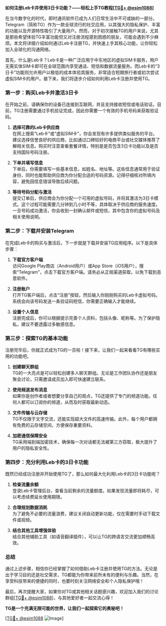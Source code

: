 **如何注册Leb卡并使用3日卡功能？——轻松上手TG教程[[TG💪+ @esim1088](https://t.me/s/esim1088)]**

在当今数字化的时代，即时通讯软件已成为人们日常生活中不可或缺的一部分。Telegram（简称TG）作为一款全球流行的社交应用，以其强大的隐私保护、丰富的功能以及开源特性吸引了大量用户。然而，对于初次接触TG的用户来说，尤其是那些希望体验TG丰富功能但又对注册流程感到困惑的朋友，可能会遇到不少麻烦。本文将详细介绍如何通过Leb卡注册TG，并快速上手其核心功能，让你轻松加入全球化的沟通网络。

首先，什么是Leb卡？Leb卡是一种广泛应用于中东地区的虚拟SIM卡服务，用户无需实体SIM卡即可在全球范围内享受通话、短信和数据流量服务。而Leb卡的“3日卡”功能则允许用户以极低的成本体验其服务，非常适合短期旅行者或初次尝试虚拟SIM卡的用户。接下来，我们将逐步介绍如何利用Leb卡注册并使用TG。

### **第一步：购买Leb卡并激活3日卡**
在开始之前，请确保你的设备已连接到互联网，并且支持接收短信或电话验证。目前，TG注册需要通过手机验证完成，因此你需要一个有效的手机号码来获取验证码。

1. **选择可靠的Leb卡供应商**  
   在网上搜索“Leb卡”或“虚拟SIM卡”，你会发现有许多提供类似服务的平台。建议选择信誉良好的供应商，比如通过口碑较好的电商平台或社交媒体推荐了解相关信息。购买时注意查看套餐详情，特别是是否包含3日卡功能以及是否支持国际号码注册。

2. **下单并填写信息**  
   下单后，你需要填写一些基本信息，如姓名、地址等。这些信息通常用于验证身份，同时也能帮助供应商为你分配合适的号码资源。记得仔细核对所填内容，避免因信息错误导致后续问题。

3. **等待号码分配与激活**  
   提交订单后，供应商会为你分配一个可用的虚拟号码，并将其激活为3日卡模式。这个过程可能需要几分钟到几小时不等，具体取决于供应商的服务速度。一旦号码成功激活，你会收到一封确认邮件或短信，其中包含你的虚拟号码及相关使用说明。

### **第二步：下载并安装Telegram**
在完成Leb卡的购买与激活后，下一步就是下载并安装TG应用程序。以下是具体步骤：

1. **下载官方客户端**  
   访问Google Play商店（Android用户）或App Store（iOS用户），搜索“Telegram”，点击下载官方客户端。请务必从正规渠道获取，以免下载到恶意软件。

2. **注册账户**  
   打开TG客户端后，点击“注册”按钮，然后输入你刚刚购买的Leb卡虚拟号码。系统会向该号码发送一条验证码短信，你需要正确输入才能继续。

3. **设置个人信息**  
   注册完成后，你可以根据提示完善个人资料，包括头像、昵称等。为了保护隐私，建议不要透露过多敏感信息。

### **第三步：探索TG的基本功能**
注册完毕后，你就正式成为TG的一员啦！接下来，让我们一起来看看TG有哪些实用的功能吧。

1. **创建聊天群组**  
   TG的一大亮点是可以轻松创建多人聊天群组。无论是工作团队协作还是朋友聚会讨论，只需邀请成员加入即可快速建立联系。

2. **使用频道发布消息**  
   如果你是创作者或者想要分享自己的观点，TG还提供了专门的频道功能。任何人都可以订阅你的频道，从而及时获取最新动态。

3. **文件传输与云存储**  
   TG不仅限于文字交流，还能实现超大文件的高速传输。此外，每个用户都拥有免费的云存储空间，方便保存重要资料。

4. **加密通信保障安全**  
   TG采用端到端加密技术，确保每一次对话都无法被第三方窃取，极大提升了用户的隐私安全性。

### **第四步：充分利用Leb卡的3日卡功能**
既然已经成功注册并开始使用TG了，那么如何最大化利用Leb卡的3日卡功能呢？

1. **检查流量余额**  
   登录Leb卡管理后台，查看当前剩余的流量额度。如果发现流量即将耗尽，可以考虑续费延长使用期限。

2. **合理规划数据消耗**  
   为了避免不必要的流量浪费，建议关闭自动更新功能，仅在需要时手动下载文件或视频。

3. **结合其他工具增强体验**  
   结合其他辅助工具（如语音翻译插件），可以让TG的跨语言交流更加顺畅高效。

### **总结**
通过上述步骤，相信你已经掌握了如何借助Leb卡注册并使用TG的方法。无论是出于学习目的还是社交需求，TG都能为你带来前所未有的便利与乐趣。当然，在享受科技带来的便捷的同时，也要时刻关注网络安全和个人隐私保护哦！

最后，再次提醒大家，如果你对TG或其他相关话题感兴趣，欢迎加入我们的讨论群组[[TG💪+ @esim1088](https://t.me/s/esim1088)]，与其他爱好者一起交流心得！  

**TG是一个充满无限可能的世界，让我们一起探索它的奥秘吧！**  

[[TG💪+ @esim1088](https://t.me/s/esim1088) ![Image](https://i.postimg.cc/4NQfJmqS/Snipaste-2025-05-13-00-14-12.png)]